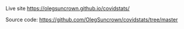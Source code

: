 Live site
https://olegsuncrown.github.io/covidstats/

Source code: 
https://github.com/OlegSuncrown/covidstats/tree/master
